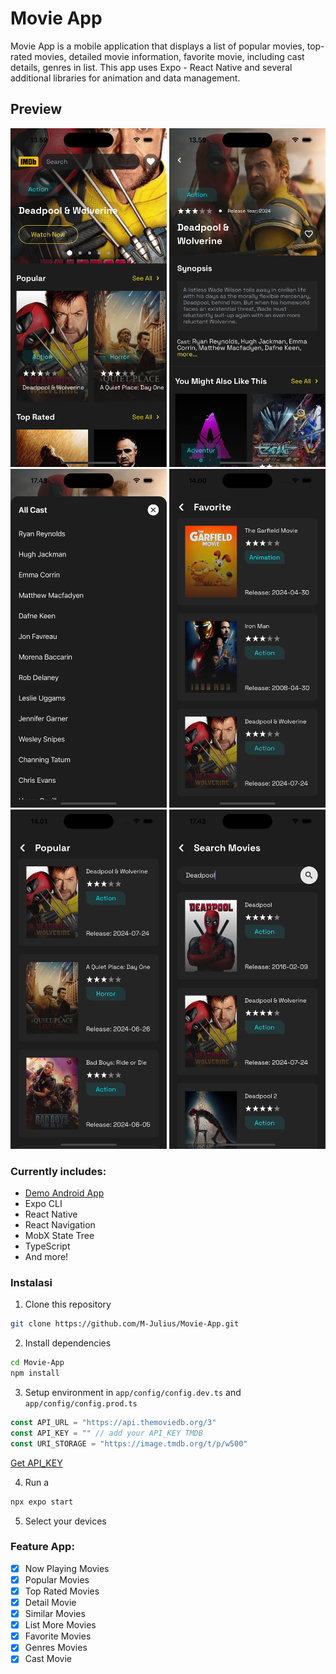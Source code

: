 # Movie App 
Movie App is a mobile application that displays a list of popular movies, top-rated movies, detailed movie information, favorite movie, including cast details, genres in list. This app uses Expo - React Native and several additional libraries for animation and data management.

## Preview
[<img src="screenshot/main.png" width="250"/>](main.png)
[<img src="screenshot/detail.png" width="250"/>](detail.png)
[<img src="screenshot/modal_cast.png" width="250"/>](modal_cast.png)
[<img src="screenshot/favorite.png" width="250"/>](favorite.png)
[<img src="screenshot/more_movies.png" width="250"/>](movie_movies.png)
[<img src="screenshot/search_movies.png" width="250"/>](search_movies.png)


### Currently includes:
- [Demo Android App](https://drive.google.com/file/d/1WH8XuoNEVQUAV8rCO-DRWkqAarlQPmh_/view?usp=sharing)
- Expo CLI
- React Native
- React Navigation
- MobX State Tree
- TypeScript
- And more!


### Instalasi

1. Clone this repository

```bash
git clone https://github.com/M-Julius/Movie-App.git
```

2. Install dependencies

```bash
cd Movie-App
npm install
```
3. Setup environment in ```app/config/config.dev.ts``` and ```app/config/config.prod.ts```
```javascript
const API_URL = "https://api.themoviedb.org/3"
const API_KEY = "" // add your API_KEY TMDB
const URI_STORAGE = "https://image.tmdb.org/t/p/w500"
```
[Get API_KEY](https://developer.themoviedb.org/reference/intro/getting-started)

4. Run a

```bash
npx expo start
```

5. Select your devices


### Feature App:
- [x] Now Playing Movies
- [x] Popular Movies
- [x] Top Rated Movies
- [x] Detail Movie
- [x] Similar Movies
- [x] List More Movies
- [x] Favorite Movies
- [x] Genres Movies
- [x] Cast Movie
